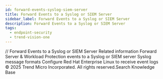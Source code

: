 ```yaml
---
id: forward-events-syslog-siem-server
title: Forward Events to a Syslog or SIEM Server
sidebar_label: Forward Events to a Syslog or SIEM Server
description: Forward Events to a Syslog or SIEM Server
tags:
  - endpoint-security
  - trend-vision-one
---
```


/*<![CDATA[*/ $('#title').html($('meta[name=map-description]').attr('content')); /*]]>*/ Forward Events to a Syslog or SIEM Server Related information Forward Server & Workload Protection events to a Syslog or SIEM server Syslog message formats Configure Red Hat Enterprise Linux to receive event logs © 2025 Trend Micro Incorporated. All rights reserved.Search Knowledge Base